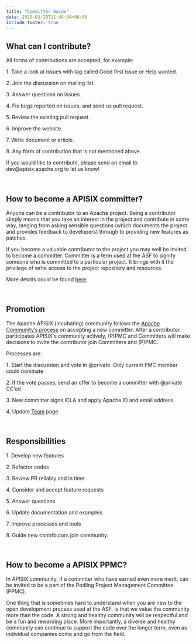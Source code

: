 ```yaml
---
title: "Committer Guide"
date: 2020-03-29T11:46:04+08:00
include_footer: true
---
```


<div>
  <section>
    <h2 class="title"> What can I contribute?</h2>
    <p> All forms of contributions are accepted, for example:</p>
    <p>1. Take a look at issues with tag called Good first issue or Help wanted.</p>
    <p>2. Join the discussion on mailing list.</p>
    <p>3. Answer questions on issues.</p>
    <p>4. Fix bugs reported on issues, and send us pull request.</p>
    <p>5. Review the existing pull request.</p>
    <p>6. Improve the website.</p>
    <p>7. Write document or article.</p>
    <p>8. Any form of contribution that is not mentioned above.</p>
    <p>If you would like to contribute, please send an email to dev@apisix.apache.org to let us know!</p>
  </section>
  <br />
  <section>
    <h2 class="title"> How to become a APISIX committer?</h2>
    <p>Anyone can be a contributor to an Apache project. Being a contributor simply means that you take an interest in the project and contribute in some way, ranging from asking sensible questions (which documents the project and provides feedback to developers) through to providing new features as patches.</p>
    <p>If you become a valuable contributor to the project you may well be invited to become a committer. Committer is a term used at the ASF to signify someone who is committed to a particular project. It brings with it the privilege of write access to the project repository and resources.</p>
    <p>More details could be found <a href="https://community.apache.org/contributors/">here</a>.</p>
  </section>
  <br />
  <section>
    <h2 class="title">Promotion</h2>
    <p>The Apache APISIX (incubating) community follows the <a href="http://community.apache.org/newcommitter.html">Apache Community’s process</a> on accepting a new committer. After a contributor participates APISIX's community actively, (P)PMC and Committers will make decisions to invite the contributor join Committers and (P)PMC.</p>
    <p>Processes are:</p>
    <p>1. Start the discussion and vote in @private. Only current PMC member could nominate</p>
    <p>2. If the vote passes, send an offer to become a committer with @private CC’ed</p>
    <p>3. New committer signs ICLA and apply Apache ID and email address</p>
    <p>4. Update <a href="/team">Team</a> page.</p>
  </section>
  <br />
  <section>
    <h2 class="title">Responsibilities</h2>
    <p>1. Develop new features</p>
    <p>2. Refactor codes</p>
    <p>3. Review PR reliably and in time</p>
    <p>4. Consider and accept feature requests</p>
    <p>5. Answer questions</p>
    <p>6. Update documentation and examples</p>
    <p>7. Improve processes and tools</p>
    <p>8. Guide new contributors join community.</p>
  </section>
  <br />
  <section>
  <h2 class="title">How to become a APISIX PPMC?</h2>
  <p>In APISIX community, if a committer who have earned even more merit, can be invited to be a part of the Podling Project Management Committee (PPMC).</p>
    <p>One thing that is sometimes hard to understand when you are new to the open development process used at the ASF, is that we value the community more than the code. A strong and healthy community will be respectful and be a fun and rewarding place. More importantly, a diverse and healthy community can continue to support the code over the longer term, even as individual companies come and go from the field.</p>
  </section>
</div>
